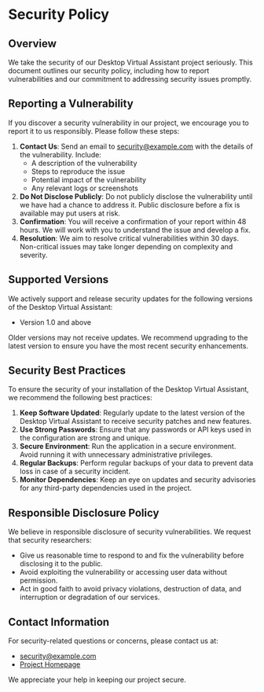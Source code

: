 # Security Policy

## Overview
We take the security of our Desktop Virtual Assistant project seriously. This document outlines our security policy, including how to report vulnerabilities and our commitment to addressing security issues promptly.

## Reporting a Vulnerability
If you discover a security vulnerability in our project, we encourage you to report it to us responsibly. Please follow these steps:

1. **Contact Us**: Send an email to [security@example.com](mailto:sarthakgoel62@gmail.com) with the details of the vulnerability. Include:
   - A description of the vulnerability
   - Steps to reproduce the issue
   - Potential impact of the vulnerability
   - Any relevant logs or screenshots
2. **Do Not Disclose Publicly**: Do not publicly disclose the vulnerability until we have had a chance to address it. Public disclosure before a fix is available may put users at risk.
3. **Confirmation**: You will receive a confirmation of your report within 48 hours. We will work with you to understand the issue and develop a fix.
4. **Resolution**: We aim to resolve critical vulnerabilities within 30 days. Non-critical issues may take longer depending on complexity and severity.

## Supported Versions
We actively support and release security updates for the following versions of the Desktop Virtual Assistant:

- Version 1.0 and above

Older versions may not receive updates. We recommend upgrading to the latest version to ensure you have the most recent security enhancements.

## Security Best Practices
To ensure the security of your installation of the Desktop Virtual Assistant, we recommend the following best practices:

1. **Keep Software Updated**: Regularly update to the latest version of the Desktop Virtual Assistant to receive security patches and new features.
2. **Use Strong Passwords**: Ensure that any passwords or API keys used in the configuration are strong and unique.
3. **Secure Environment**: Run the application in a secure environment. Avoid running it with unnecessary administrative privileges.
4. **Regular Backups**: Perform regular backups of your data to prevent data loss in case of a security incident.
5. **Monitor Dependencies**: Keep an eye on updates and security advisories for any third-party dependencies used in the project.

## Responsible Disclosure Policy
We believe in responsible disclosure of security vulnerabilities. We request that security researchers:
- Give us reasonable time to respond to and fix the vulnerability before disclosing it to the public.
- Avoid exploiting the vulnerability or accessing user data without permission.
- Act in good faith to avoid privacy violations, destruction of data, and interruption or degradation of our services.

## Contact Information
For security-related questions or concerns, please contact us at:
- [security@example.com](mailto:sarthakgoel62@gmail.com)
- [Project Homepage](https://github.com/sarthak255/Desktop-Virtual-Assistant/tree/main)

We appreciate your help in keeping our project secure.
